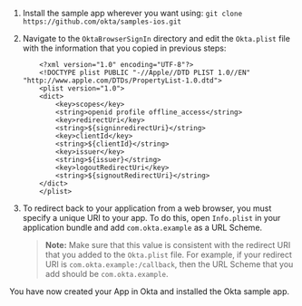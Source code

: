 1. Install the sample app wherever you want using: `git clone https://github.com/okta/samples-ios.git`
2. Navigate to the `OktaBrowserSignIn` directory and edit the `Okta.plist` file with the information that you copied in previous steps:

    ```
        <?xml version="1.0" encoding="UTF-8"?>
        <!DOCTYPE plist PUBLIC "-//Apple//DTD PLIST 1.0//EN" "http://www.apple.com/DTDs/PropertyList-1.0.dtd">
        <plist version="1.0">
        <dict>
            <key>scopes</key>
            <string>openid profile offline_access</string>
            <key>redirectUri</key>
            <string>${signinredirectUri}</string>
            <key>clientId</key>
            <string>${clientId}</string>
            <key>issuer</key>
            <string>${issuer}</string>
            <key>logoutRedirectUri</key>
            <string>${signoutRedirectUri}</string>
        </dict>
        </plist>
    ```

3. To redirect back to your application from a web browser, you must specify a unique URI to your app. To do this, open `Info.plist` in your application bundle and add `com.okta.example` as a URL Scheme.

    > **Note:** Make sure that this value is consistent with the redirect URI that you added to the `Okta.plist` file. For example, if your redirect URI is `com.okta.example:/callback`, then the URL Scheme that you add should be `com.okta.example`.

You have now created your App in Okta and installed the Okta <StackSnippet snippet="applang" noSelector inline /> sample app.
